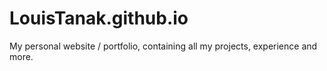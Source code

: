# LouisTanak.github.io
My personal website / portfolio, containing all my projects, experience and more.
